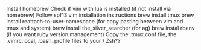 Install homebrew
Check if vim with lua is installed (if not install via homebrew)
Follow spf13 vim installation instructions
brew install tmux
brew install reattach-to-user-namespace (for copy pasting between vim and tmux
and system)
brew install the_silver_searcher (for ag)
brew instal rbenv (if you want ruby version management)
Copy the .tmux.conf file, the .vimrc.local, .bash_profile files to your /
Zsh??
